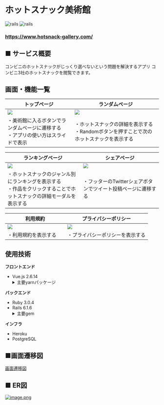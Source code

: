 # ホットスナック美術館  
![rails](https://img.shields.io/badge/Rails-v6.1.6-red)
![rails](https://img.shields.io/badge/Vue-v2.6.14-brightgreen)

### https://www.hotsnack-gallery.com/

## ■ サービス概要  
コンビニのホットスナックがじっくり選べないという問題を解決するアプリ
コンビニ3社のホットスナックを閲覧できます。

## 画面・機能一覧
| トップページ                                                          | ランダムページ                                                           |
| ------------------------------------------------------------------ | -------------------------------------------------------------------- |
| <img src="https://gyazo.com/9d96808a00f32dccc396a03c232ba240.png"> | <img src="https://gyazo.com/2442341e76214f17f05d2e45a447028b.png">   |
| ・美術館に入るボタンでランダムページに遷移する<br>・アプリの使い方はスライドで表示     | ・ホットスナックの詳細を表示する<br>・Randomボタンを押すことで次のホットスナックを表示する  |

| ランキングページ                                                       | シェアページ                                                            |
| ------------------------------------------------------------------ | -------------------------------------------------------------------- |
| <img src="https://gyazo.com/2481c65ab916f986dca5731e960af474.png"> | <img src="https://gyazo.com/6f088318a65dde9b388047bdea4e1ae1.png">   |
| ・ホットスナックのジャンル別にランキングを表示する<br>・作品をクリックすることでホットスナックの詳細モーダルを表示する | ・フッターのTwitterシェアボタンでツイート投稿ページに遷移する |

| 利用規約                                                            | プライバシーポリシー                                                       |
| ------------------------------------------------------------------ | -------------------------------------------------------------------- |
| <img src="https://gyazo.com/5e160cd7b4fbba747a6aaaadf6508fe4.png"> | <img src="https://gyazo.com/61fe9869df80c5370c80ee4002023f35.png">   |
| ・利用規約を表示する                                                   　| ・プライバシーポリシーを表示する                                              | 

## 使用技術
**フロントエンド**
<ul>
  <li>Vue.js 2.6.14</li>
  <details>
    <summary>主要yarnパッケージ</summary>
    <ul>
      <li><a href="https://github.com/vuetifyjs/vuetify">vuetify</a></li>
      <li><a href="https://github.com/vuejs/vue-router">vue-router</a></li>
      <li><a href="https://github.com/eslint/eslint">eslint</a></li>
    </ul>
  </deatails>
</ul>

**バックエンド**
<ul>
  <li>Ruby 3.0.4</li>
  <li>Rails 6.1.6</li>
  <details>
    <summary>主要gem</summary>
    <ul>
      <li><a href="https://github.com/kpumuk/meta-tags">meta-tags</a></li>
      <li><a href="https://github.com/zdennis/activerecord-import">activerecord-import</a></li>
      <li><a href="https://github.com/rubocop/rubocop">rubocop</a></li>
    </ul>
  </deatails>
</ul>
  
**インフラ**
- Heroku
- PostgreSQL

## ■画面遷移図  
[画面遷移図](https://www.figma.com/file/0GYR4hAqbkxiboaOHawOCs/View-only?node-id=0%3A1)

## ■ ER図
  [![image.png](https://i.gyazo.com/ecd7e7ed631730a07f896b044ba78ca1.png)](https://app.diagrams.net/#G1sYz-w-oDBOQSzUoUysFSrK26nGhCwPP6)
